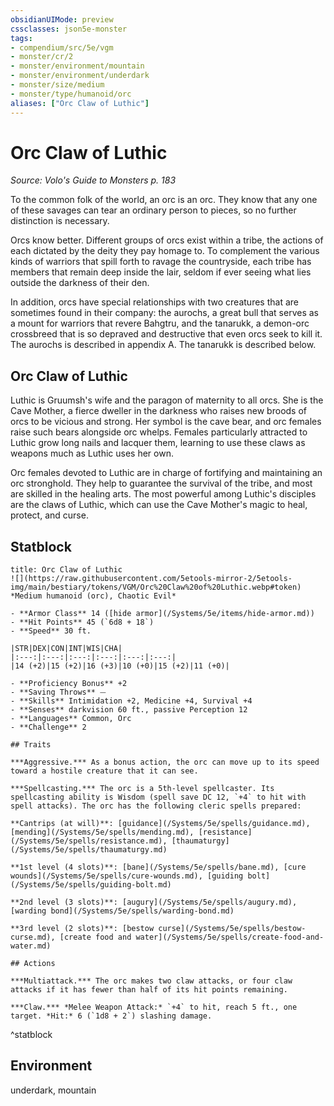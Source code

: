 ```yaml
---
obsidianUIMode: preview
cssclasses: json5e-monster
tags:
- compendium/src/5e/vgm
- monster/cr/2
- monster/environment/mountain
- monster/environment/underdark
- monster/size/medium
- monster/type/humanoid/orc
aliases: ["Orc Claw of Luthic"]
---
```

# Orc Claw of Luthic
*Source: Volo's Guide to Monsters p. 183*  

To the common folk of the world, an orc is an orc. They know that any one of these savages can tear an ordinary person to pieces, so no further distinction is necessary.

Orcs know better. Different groups of orcs exist within a tribe, the actions of each dictated by the deity they pay homage to. To complement the various kinds of warriors that spill forth to ravage the countryside, each tribe has members that remain deep inside the lair, seldom if ever seeing what lies outside the darkness of their den.

In addition, orcs have special relationships with two creatures that are sometimes found in their company: the aurochs, a great bull that serves as a mount for warriors that revere Bahgtru, and the tanarukk, a demon-orc crossbreed that is so depraved and destructive that even orcs seek to kill it. The aurochs is described in appendix A. The tanarukk is described below.

## Orc Claw of Luthic

Luthic is Gruumsh's wife and the paragon of maternity to all orcs. She is the Cave Mother, a fierce dweller in the darkness who raises new broods of orcs to be vicious and strong. Her symbol is the cave bear, and orc females raise such bears alongside orc whelps. Females particularly attracted to Luthic grow long nails and lacquer them, learning to use these claws as weapons much as Luthic uses her own.

Orc females devoted to Luthic are in charge of fortifying and maintaining an orc stronghold. They help to guarantee the survival of the tribe, and most are skilled in the healing arts. The most powerful among Luthic's disciples are the claws of Luthic, which can use the Cave Mother's magic to heal, protect, and curse.

## Statblock

```ad-statblock
title: Orc Claw of Luthic
![](https://raw.githubusercontent.com/5etools-mirror-2/5etools-img/main/bestiary/tokens/VGM/Orc%20Claw%20of%20Luthic.webp#token)
*Medium humanoid (orc), Chaotic Evil*

- **Armor Class** 14 ([hide armor](/Systems/5e/items/hide-armor.md))
- **Hit Points** 45 (`6d8 + 18`)
- **Speed** 30 ft.

|STR|DEX|CON|INT|WIS|CHA|
|:---:|:---:|:---:|:---:|:---:|:---:|
|14 (+2)|15 (+2)|16 (+3)|10 (+0)|15 (+2)|11 (+0)|

- **Proficiency Bonus** +2
- **Saving Throws** ⏤
- **Skills** Intimidation +2, Medicine +4, Survival +4
- **Senses** darkvision 60 ft., passive Perception 12
- **Languages** Common, Orc
- **Challenge** 2

## Traits

***Aggressive.*** As a bonus action, the orc can move up to its speed toward a hostile creature that it can see.

***Spellcasting.*** The orc is a 5th-level spellcaster. Its spellcasting ability is Wisdom (spell save DC 12, `+4` to hit with spell attacks). The orc has the following cleric spells prepared:

**Cantrips (at will)**: [guidance](/Systems/5e/spells/guidance.md), [mending](/Systems/5e/spells/mending.md), [resistance](/Systems/5e/spells/resistance.md), [thaumaturgy](/Systems/5e/spells/thaumaturgy.md)

**1st level (4 slots)**: [bane](/Systems/5e/spells/bane.md), [cure wounds](/Systems/5e/spells/cure-wounds.md), [guiding bolt](/Systems/5e/spells/guiding-bolt.md)

**2nd level (3 slots)**: [augury](/Systems/5e/spells/augury.md), [warding bond](/Systems/5e/spells/warding-bond.md)

**3rd level (2 slots)**: [bestow curse](/Systems/5e/spells/bestow-curse.md), [create food and water](/Systems/5e/spells/create-food-and-water.md)

## Actions

***Multiattack.*** The orc makes two claw attacks, or four claw attacks if it has fewer than half of its hit points remaining.

***Claw.*** *Melee Weapon Attack:* `+4` to hit, reach 5 ft., one target. *Hit:* 6 (`1d8 + 2`) slashing damage.
```
^statblock

## Environment

underdark, mountain